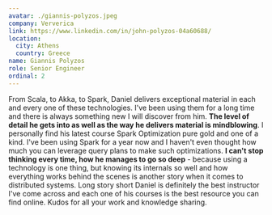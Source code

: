 ```yaml
---
avatar: ./giannis-polyzos.jpeg
company: Ververica
link: https://www.linkedin.com/in/john-polyzos-04a60688/
location:
  city: Athens
  country: Greece
name: Giannis Polyzos
role: Senior Engineer
ordinal: 2
---
```


From Scala, to Akka, to Spark, Daniel delivers exceptional material in each and every one of these technologies. I've been using them for a long time and there is always something new I will discover from him. **The level of detail he gets into as well as the way he delivers material is mindblowing**. I personally find his latest course Spark Optimization pure gold and one of a kind. I've been using Spark for a year now and I haven't even thought how much you can leverage query plans to make such optimizations. **I can't stop thinking every time, how he manages to go so deep** - because using a technology is one thing, but knowing its internals so well and how everything works behind the scenes is another story when it comes to distributed systems. Long story short Daniel is definitely the best instructor I've come across and each one of his courses is the best resource you can find online. Kudos for all your work and knowledge sharing.
